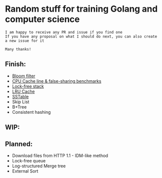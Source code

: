 # Random stuff for training Golang and computer science

```
I am happy to receive any PR and issue if you find one
If you have any proposal on what I should do next, you can also create a new issue for it

Many thanks!
```

## Finish:
- [Bloom filter](src/bloom/README.md)
- [CPU Cache line & false-sharing benchmarks](src/cpu/README.md)
- [Lock-free stack](src/lockfree/README.md)
- [LRU Cache](https://leetcode.com/problems/lru-cache/)
- [SSTable](src/lsm/README.md)
- Skip List
- B+Tree
- Consistent hashing

## WIP:

## Planned:
- Download files from HTTP 1.1 - IDM-like method
- Lock-free queue
- Log-structured Merge tree
- External Sort